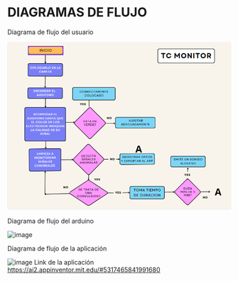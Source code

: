 # DIAGRAMAS DE FLUJO

Diagrama de flujo del usuario

![image](https://github.com/JosephOviedo/Proyecto_de_Funbio/blob/main/Imagenes/DF%20USUARIO.png)

Diagrama de flujo del arduino

![image](https://github.com/JosephOviedo/Proyecto_de_Funbio/assets/143360320/b8166a93-a28c-4a34-9a4e-c97318eaeafb)

Diagrama de flujo de la aplicación

![image](https://github.com/JosephOviedo/Proyecto_de_Funbio/assets/143462016/062e33d2-9f27-43f7-800d-27c8ee0bf758)
Link de la aplicación
https://ai2.appinventor.mit.edu/#5317465841991680

